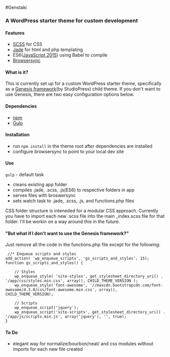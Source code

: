 #Genstaki

### A WordPress starter theme for custom development

#### Features

* [SCSS](http://sass-lang.com/) for CSS
* [Jade](http://jade-lang.com/) for html and php templating
* ES6([JavaScript 2015](https://babeljs.io/docs/learn-es2015/)) using Babel to compile
* [Browsersync](https://www.browsersync.io/)

#### What is it?

This is currently set up for a custom WordPress starter theme, specifically as a [Genesis framework](http://my.studiopress.com/themes/)(by StudioPress) child theme. If you don't want to use Genesis, there are two easy configuration options below.

#### Dependencies

* [npm](https://www.npmjs.com/)
* [Gulp](http://gulpjs.com/)

#### Installation

- run `npm install` in the theme root after dependencies are installed
- configure browsersync to point to your local dev site

#### Use

`gulp` - default task 
- cleans existing app folder 
- compiles .jade, .scss, .js(ES6) to respective folders in app
- serves files with broswersync
- sets watch task to .jade, .scss, .js, and functions.php files

CSS folder structure is inteneded for a modular CSS approach. Currently you have to import each new .scss file into the main _index.scss file for that folder. I'll be workin on a way around this in the future.

#### "But what if I don't want to use the Genesis framework?"

Just remove all the code in the functions.php file except for the following:

```
 //* Enqueue scripts and styles
add_action( 'wp_enqueue_scripts', 'gs_scripts_and_styles', 15);
function gs_scripts_and_styles() {

    // Styles
    wp_enqueue_style( 'site-styles', get_stylesheet_directory_uri() . '/app/css/styles.min.css', array(), CHILD_THEME_VERSION );
    wp_enqueue_style('font-awesome', '//maxcdn.bootstrapcdn.com/font-awesome/4.3.0/css/font-awesome.min.css', array(), CHILD_THEME_VERSION); 

    // Scripts
    wp_enqueue_script('jquery');
    wp_enqueue_script('site-scripts', get_stylesheet_directory_uri() . '/app/js/scripts.min.js', array('jquery'), '', true);
}
```


#### To Do

* elegant way for normalize/bourbon/neat/ and css modules without imports for each new file created
